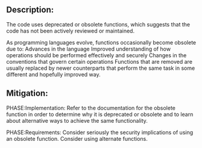 ## Description:

The code uses deprecated or obsolete functions, which suggests that the code has not been actively reviewed or maintained.

As programming languages evolve, functions occasionally become obsolete due to: Advances in the language Improved understanding of how operations should be performed effectively and securely Changes in the conventions that govern certain operations Functions that are removed are usually replaced by newer counterparts that perform the same task in some different and hopefully improved way.

## Mitigation:


PHASE:Implementation:
Refer to the documentation for the obsolete function in order to determine why it is deprecated or obsolete and to learn about alternative ways to achieve the same functionality.

PHASE:Requirements:
Consider seriously the security implications of using an obsolete function. Consider using alternate functions.

